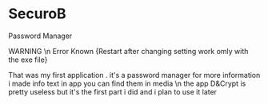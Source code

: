 # SecuroB
Password Manager

WARNING
  \n Error Known {Restart after changing setting work omly with the exe file}


That was my first application .
it's a password manager for more information i made info text in app
you can find them in media
\n the app D&Crypt is pretty useless but it's the first part i did and i plan to use it later

